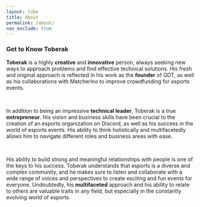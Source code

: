 ```yaml
---
layout: tobe
title: About
permalink: /about/
nav_exclude: true
---
```


<h3>Get to Know Toberak</h3>
<p><strong>Toberak</strong> is a highly <strong>creative</strong> and <strong>innovative</strong> person, always seeking new ways to approach problems and find effective technical solutions. His fresh and original approach is reflected in his work as the <strong>founder</strong> of GDT, as well as his collaborations with Matcherino to improve crowdfunding for esports events.</p>
<br>
<p>In addition to being an impressive <strong>technical leader</strong>, Toberak is a true <strong>entrepreneur</strong>. His vision and business skills have been crucial to the creation of an esports organization on Discord, as well as his success in the world of esports events. His ability to think holistically and multifacetedly allows him to navigate different roles and business areas with ease.</p>
<br>
<p>His ability to build strong and meaningful relationships with people is one of the keys to his success. Toberak understands that esports is a diverse and complex community, and he makes sure to listen and collaborate with a wide range of voices and perspectives to create exciting and fun events for everyone. Undoubtedly, his <strong>multifaceted</strong> approach and his ability to relate to others are valuable traits in any field, but especially in the constantly evolving world of esports.</p>